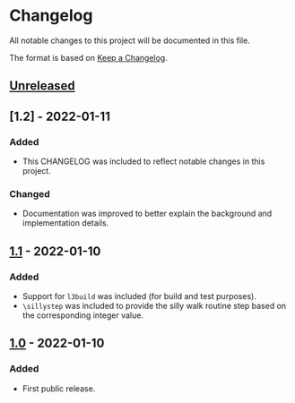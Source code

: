 # Changelog

All notable changes to this project will be documented in this file.

The format is based on [Keep a Changelog](https://keepachangelog.com/en/1.0.0/).

## [Unreleased]

## [1.2] - 2022-01-11

### Added

- This CHANGELOG was included to reflect notable changes in this project.

### Changed

- Documentation was improved to better explain the background and
  implementation details.

## [1.1] - 2022-01-10

### Added

- Support for `l3build` was included (for build and test purposes).
- `\sillystep` was included to provide the silly walk routine step
  based on the corresponding integer value.

## [1.0] - 2022-01-10

### Added

- First public release.

[Unreleased]: https://github.com/cereda/sillypage/compare/v1.2...HEAD
[1.1]: https://github.com/cereda/sillypage/compare/v1.1...v1.2
[1.1]: https://github.com/cereda/sillypage/compare/v1.0...v1.1
[1.0]: https://github.com/cereda/sillypage/releases/tag/v1.0

